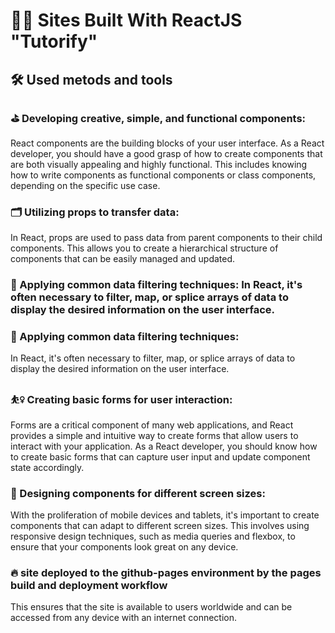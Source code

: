 # 👩‍💻 Sites Built With ReactJS "Tutorify"

## 🛠️ Used metods and tools

### ⛳️ Developing creative, simple, and functional components: 

React components are the building blocks of your user interface. As a React developer, you should have a good grasp of how to create components that are both visually appealing and highly functional. This includes knowing how to write components as functional components or class components, depending on the specific use case.

### 🗂️ Utilizing props to transfer data: 

In React, props are used to pass data from parent components to their child components. This allows you to create a hierarchical structure of components that can be easily managed and updated. 

### 🚀 Applying common data filtering techniques: In React, it's often necessary to filter, map, or splice arrays of data to display the desired information on the user interface. 

### 📎 Applying common data filtering techniques: 

In React, it's often necessary to filter, map, or splice arrays of data to display the desired information on the user interface. 

### ⛹️‍♀️ Creating basic forms for user interaction: 

Forms are a critical component of many web applications, and React provides a simple and intuitive way to create forms that allow users to interact with your application. As a React developer, you should know how to create basic forms that can capture user input and update component state accordingly.

### 📱 Designing components for different screen sizes: 

With the proliferation of mobile devices and tablets, it's important to create components that can adapt to different screen sizes. This involves using responsive design techniques, such as media queries and flexbox, to ensure that your components look great on any device.

### 🔥 site deployed to the github-pages environment by the pages build and deployment workflow

This ensures that the site is available to users worldwide and can be accessed from any device with an internet connection.
